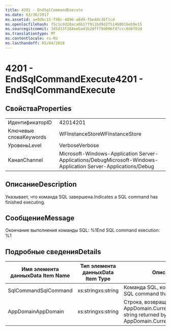 ```yaml
---
title: 4201 - EndSqlCommandExecute
ms.date: 03/30/2017
ms.assetid: ae0dbc15-f98c-4096-a8d9-fbe4dc36f1cd
ms.openlocfilehash: 75c1cdd10aca6b177911bd9d2f51468016eb9e15
ms.sourcegitcommit: 3d5d33f384eeba41b2dff79d096f47ccc8d8f03d
ms.translationtype: MT
ms.contentlocale: ru-RU
ms.lasthandoff: 05/04/2018
---
```

# <a name="4201---endsqlcommandexecute"></a><span data-ttu-id="b3e69-102">4201 - EndSqlCommandExecute</span><span class="sxs-lookup"><span data-stu-id="b3e69-102">4201 - EndSqlCommandExecute</span></span>
## <a name="properties"></a><span data-ttu-id="b3e69-103">Свойства</span><span class="sxs-lookup"><span data-stu-id="b3e69-103">Properties</span></span>  
  
|||  
|-|-|  
|<span data-ttu-id="b3e69-104">Идентификатор</span><span class="sxs-lookup"><span data-stu-id="b3e69-104">ID</span></span>|<span data-ttu-id="b3e69-105">4201</span><span class="sxs-lookup"><span data-stu-id="b3e69-105">4201</span></span>|  
|<span data-ttu-id="b3e69-106">Ключевые слова</span><span class="sxs-lookup"><span data-stu-id="b3e69-106">Keywords</span></span>|<span data-ttu-id="b3e69-107">WFInstanceStore</span><span class="sxs-lookup"><span data-stu-id="b3e69-107">WFInstanceStore</span></span>|  
|<span data-ttu-id="b3e69-108">Уровень</span><span class="sxs-lookup"><span data-stu-id="b3e69-108">Level</span></span>|<span data-ttu-id="b3e69-109">Verbose</span><span class="sxs-lookup"><span data-stu-id="b3e69-109">Verbose</span></span>|  
|<span data-ttu-id="b3e69-110">Канал</span><span class="sxs-lookup"><span data-stu-id="b3e69-110">Channel</span></span>|<span data-ttu-id="b3e69-111">Microsoft-Windows-Application Server-Applications/Debug</span><span class="sxs-lookup"><span data-stu-id="b3e69-111">Microsoft-Windows-Application Server-Applications/Debug</span></span>|  
  
## <a name="description"></a><span data-ttu-id="b3e69-112">Описание</span><span class="sxs-lookup"><span data-stu-id="b3e69-112">Description</span></span>  
 <span data-ttu-id="b3e69-113">Указывает, что команда SQL завершена.</span><span class="sxs-lookup"><span data-stu-id="b3e69-113">Indicates a SQL command has finished executing.</span></span>  
  
## <a name="message"></a><span data-ttu-id="b3e69-114">Сообщение</span><span class="sxs-lookup"><span data-stu-id="b3e69-114">Message</span></span>  
 <span data-ttu-id="b3e69-115">Окончание выполнения команды SQL: %1</span><span class="sxs-lookup"><span data-stu-id="b3e69-115">End SQL command execution: %1</span></span>  
  
## <a name="details"></a><span data-ttu-id="b3e69-116">Подробные сведения</span><span class="sxs-lookup"><span data-stu-id="b3e69-116">Details</span></span>  
  
|<span data-ttu-id="b3e69-117">Имя элемента данных</span><span class="sxs-lookup"><span data-stu-id="b3e69-117">Data Item Name</span></span>|<span data-ttu-id="b3e69-118">Тип элемента данных</span><span class="sxs-lookup"><span data-stu-id="b3e69-118">Data Item Type</span></span>|<span data-ttu-id="b3e69-119">Описание</span><span class="sxs-lookup"><span data-stu-id="b3e69-119">Description</span></span>|  
|--------------------|--------------------|-----------------|  
|<span data-ttu-id="b3e69-120">SqlCommand</span><span class="sxs-lookup"><span data-stu-id="b3e69-120">SqlCommand</span></span>|<span data-ttu-id="b3e69-121">xs:string</span><span class="sxs-lookup"><span data-stu-id="b3e69-121">xs:string</span></span>|<span data-ttu-id="b3e69-122">Команда SQL, которая была выполнена.</span><span class="sxs-lookup"><span data-stu-id="b3e69-122">The SQL command that was executed.</span></span>|  
|<span data-ttu-id="b3e69-123">AppDomain</span><span class="sxs-lookup"><span data-stu-id="b3e69-123">AppDomain</span></span>|<span data-ttu-id="b3e69-124">xs:string</span><span class="sxs-lookup"><span data-stu-id="b3e69-124">xs:string</span></span>|<span data-ttu-id="b3e69-125">Строка, возвращаемая AppDomain.CurrentDomain.FriendlyName.</span><span class="sxs-lookup"><span data-stu-id="b3e69-125">The string returned by AppDomain.CurrentDomain.FriendlyName.</span></span>|
